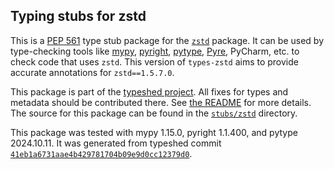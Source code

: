 ## Typing stubs for zstd

This is a [PEP 561](https://peps.python.org/pep-0561/)
type stub package for the [`zstd`](https://github.com/sergey-dryabzhinsky/python-zstd) package.
It can be used by type-checking tools like
[mypy](https://github.com/python/mypy/),
[pyright](https://github.com/microsoft/pyright),
[pytype](https://github.com/google/pytype/),
[Pyre](https://pyre-check.org/),
PyCharm, etc. to check code that uses `zstd`. This version of
`types-zstd` aims to provide accurate annotations for
`zstd==1.5.7.0`.

This package is part of the [typeshed project](https://github.com/python/typeshed).
All fixes for types and metadata should be contributed there.
See [the README](https://github.com/python/typeshed/blob/main/README.md)
for more details. The source for this package can be found in the
[`stubs/zstd`](https://github.com/python/typeshed/tree/main/stubs/zstd)
directory.

This package was tested with
mypy 1.15.0,
pyright 1.1.400,
and pytype 2024.10.11.
It was generated from typeshed commit
[`41eb1a6731aae4b429781704b09e9d0cc12379d0`](https://github.com/python/typeshed/commit/41eb1a6731aae4b429781704b09e9d0cc12379d0).